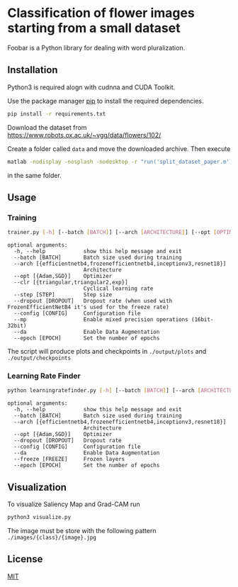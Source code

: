 # Classification of flower images starting from a small dataset

Foobar is a Python library for dealing with word pluralization.

## Installation
Python3 is required alogn with cudnna and CUDA Toolkit.

Use the package manager [pip](https://pip.pypa.io/en/stable/) to install the required dependencies.

```bash
pip install -r requirements.txt
```

Download the dataset from https://www.robots.ox.ac.uk/~vgg/data/flowers/102/

Create a folder called `data` and move the downloaded archive. Then execute

```bash
matlab -nodisplay -nosplash -nodesktop -r "run('split_dataset_paper.m');exit;"
```

in the same folder.

## Usage

### Training
```bash
trainer.py [-h] [--batch [BATCH]] [--arch [ARCHITECTURE]] [--opt [OPTIMIZER]] [--clr [CLR]] [--step [STEP]] [--dropout [DROPOUT]] [--config [CONFIG]] [--mp] [--da] [--epoch [EPOCH]]

```
```
optional arguments:
  -h, --help            show this help message and exit
  --batch [BATCH]       Batch size used during training
  --arch [{efficientnetb4,frozenefficientnetb4,inceptionv3,resnet18}]
                        Architecture
  --opt [{Adam,SGD}]    Optimizer
  --clr [{triangular,triangular2,exp}]
                        Cyclical learning rate
  --step [STEP]         Step size
  --dropout [DROPOUT]   Dropout rate (when used with FrozenEfficientNetB4 it's used for the freeze rate)
  --config [CONFIG]     Configuration file
  --mp                  Enable mixed precision operations (16bit-32bit)
  --da                  Enable Data Augmentation
  --epoch [EPOCH]       Set the number of epochs
```

The script will produce plots and checkpoints in `./output/plots` and `./output/checkpoints`

### Learning Rate Finder
```bash
python learningratefinder.py [-h] [--batch [BATCH]] [--arch [ARCHITECTURE]] [--opt [OPTIMIZER]] [--dropout [DROPOUT]] [--config [CONFIG]] [--da] [--freeze [FREEZE]] [--epoch [EPOCH]]
```
```
optional arguments:
  -h, --help            show this help message and exit
  --batch [BATCH]       Batch size used during training
  --arch [{efficientnetb4,frozenefficientnetb4,inceptionv3,resnet18}]
                        Architecture
  --opt [{Adam,SGD}]    Optimizer
  --dropout [DROPOUT]   Dropout rate
  --config [CONFIG]     Configuration file
  --da                  Enable Data Augmentation
  --freeze [FREEZE]     Frozen layers
  --epoch [EPOCH]       Set the number of epochs
```
## Visualization

To visualize Saliency Map and Grad-CAM run 
```bash
python3 visualize.py
```

The image must be store with the following pattern `./images/{class}/{image}.jpg`

## License

[MIT](https://choosealicense.com/licenses/mit/)
